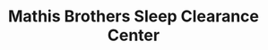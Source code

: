 ---
title: "Mathis Brothers Sleep Clearance Center"
url: /tulsa/mathis-brothers-sleep-clearance-center/
shop: bed
---